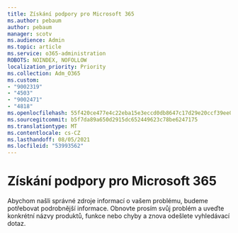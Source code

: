 ```yaml
---
title: Získání podpory pro Microsoft 365
ms.author: pebaum
author: pebaum
manager: scotv
ms.audience: Admin
ms.topic: article
ms.service: o365-administration
ROBOTS: NOINDEX, NOFOLLOW
localization_priority: Priority
ms.collection: Adm_O365
ms.custom:
- "9002319"
- "4503"
- "9002471"
- "4818"
ms.openlocfilehash: 55f420ce477e4c22eba15e3eccd0db8647c17d29e20ccf39ee01f62f151db5c9
ms.sourcegitcommit: b5f7da89a650d2915dc652449623c78be6247175
ms.translationtype: MT
ms.contentlocale: cs-CZ
ms.lasthandoff: 08/05/2021
ms.locfileid: "53993562"
---
```

# <a name="get-support-with-microsoft-365"></a>Získání podpory pro Microsoft 365

Abychom našli správné zdroje informací o vašem problému, budeme potřebovat podrobnější informace. Obnovte prosím svůj problém a uveďte konkrétní názvy produktů, funkce nebo chyby a znova odešlete vyhledávací dotaz.
